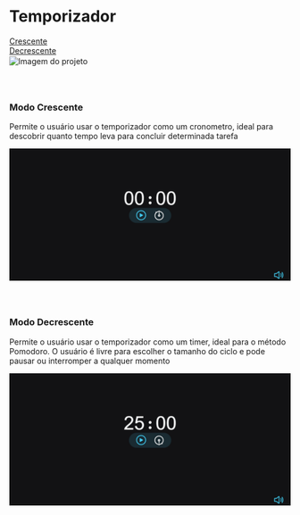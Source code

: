 
# Temporizador
<div style='display: grid;'>
  <a href='#asc'>Crescente</a>
  <a href='#desc'>Decrescente</a>
</div>
<img align='center' alt='Imagem do projeto' src='./assets/assets/assets/screenshot.jpg'>

<div style='margin-top: 4rem'
id='asc'>

### Modo Crescente
<p>Permite o usuário usar o temporizador como um cronometro, ideal para descobrir quanto tempo leva para concluir determinada tarefa</p> 
<img align='center' alt='Cronometro' src='./assets/crescente.gif'>

</div>
<div style='margin-top: 4rem' id='desc'>

### Modo Decrescente
<p>Permite o usuário usar o temporizador como um timer, ideal para o método Pomodoro. O usuário é livre para escolher o tamanho do ciclo e pode pausar ou interromper a qualquer momento</p> 
<img align='center' alt='Cronometro' src='./assets/decrescente.gif'>
</div>
